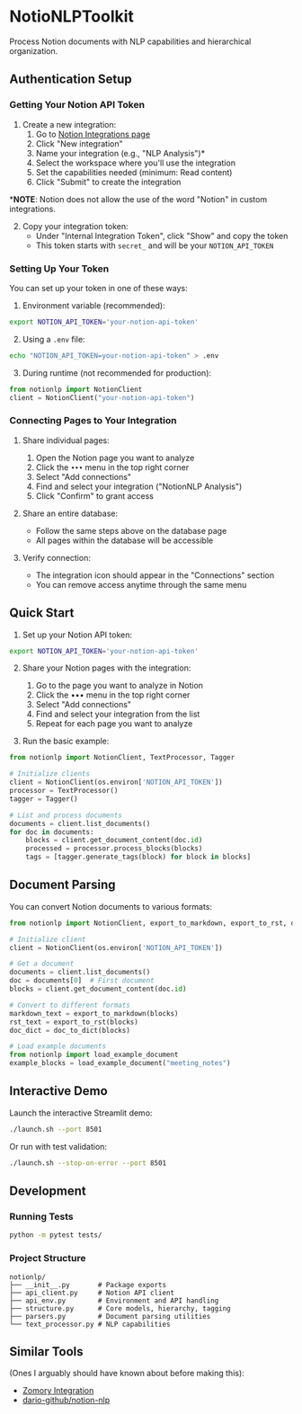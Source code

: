 # NotioNLPToolkit

Process Notion documents with NLP capabilities and hierarchical organization.

## Authentication Setup

### Getting Your Notion API Token

1. Create a new integration:
   1. Go to [Notion Integrations page](https://www.notion.so/my-integrations)
   2. Click "New integration"
   3. Name your integration (e.g., "NLP Analysis")*
   5. Select the workspace where you'll use the integration
   6. Set the capabilities needed (minimum: Read content)
   7. Click "Submit" to create the integration

\***NOTE**: Notion does not allow the use of the word "Notion" in custom integrations.

2. Copy your integration token:
   - Under "Internal Integration Token", click "Show" and copy the token
   - This token starts with `secret_` and will be your `NOTION_API_TOKEN`


### Setting Up Your Token

You can set up your token in one of these ways:

1. Environment variable (recommended):
```bash
export NOTION_API_TOKEN='your-notion-api-token'
```

2. Using a `.env` file:
```bash
echo "NOTION_API_TOKEN=your-notion-api-token" > .env
```

3. During runtime (not recommended for production):
```python
from notionlp import NotionClient
client = NotionClient("your-notion-api-token")
```

### Connecting Pages to Your Integration

1. Share individual pages:
   1. Open the Notion page you want to analyze
   2. Click the `•••` menu in the top right corner
   3. Select "Add connections"
   4. Find and select your integration ("NotionNLP Analysis")
   5. Click "Confirm" to grant access

2. Share an entire database:
   - Follow the same steps above on the database page
   - All pages within the database will be accessible

3. Verify connection:
   - The integration icon should appear in the "Connections" section
   - You can remove access anytime through the same menu

## Quick Start

1. Set up your Notion API token:
```bash
export NOTION_API_TOKEN='your-notion-api-token'
```

2. Share your Notion pages with the integration:
   1. Go to the page you want to analyze in Notion
   2. Click the ••• menu in the top right corner
   3. Select "Add connections"
   4. Find and select your integration from the list
   5. Repeat for each page you want to analyze

3. Run the basic example:
```python
from notionlp import NotionClient, TextProcessor, Tagger

# Initialize clients
client = NotionClient(os.environ['NOTION_API_TOKEN'])
processor = TextProcessor()
tagger = Tagger()

# List and process documents
documents = client.list_documents()
for doc in documents:
    blocks = client.get_document_content(doc.id)
    processed = processor.process_blocks(blocks)
    tags = [tagger.generate_tags(block) for block in blocks]
```

## Document Parsing

You can convert Notion documents to various formats:

```python
from notionlp import NotionClient, export_to_markdown, export_to_rst, doc_to_dict

# Initialize client
client = NotionClient(os.environ['NOTION_API_TOKEN'])

# Get a document
documents = client.list_documents()
doc = documents[0]  # First document
blocks = client.get_document_content(doc.id)

# Convert to different formats
markdown_text = export_to_markdown(blocks)
rst_text = export_to_rst(blocks)
doc_dict = doc_to_dict(blocks)

# Load example documents
from notionlp import load_example_document
example_blocks = load_example_document("meeting_notes")
```

## Interactive Demo

Launch the interactive Streamlit demo:

```bash
./launch.sh --port 8501
```

Or run with test validation:

```bash
./launch.sh --stop-on-error --port 8501
```

## Development

### Running Tests

```bash
python -m pytest tests/
```

### Project Structure

```
notionlp/
├── __init__.py       # Package exports
├── api_client.py     # Notion API client
├── api_env.py        # Environment and API handling
├── structure.py      # Core models, hierarchy, tagging
├── parsers.py        # Document parsing utilities
└── text_processor.py # NLP capabilities
```

## Similar Tools

(Ones I arguably should have known about before making this):

- [Zomory Integration](https://zomory.com/)
- [dario-github/notion-nlp](https://github.com(dario-github/notion-nlp))